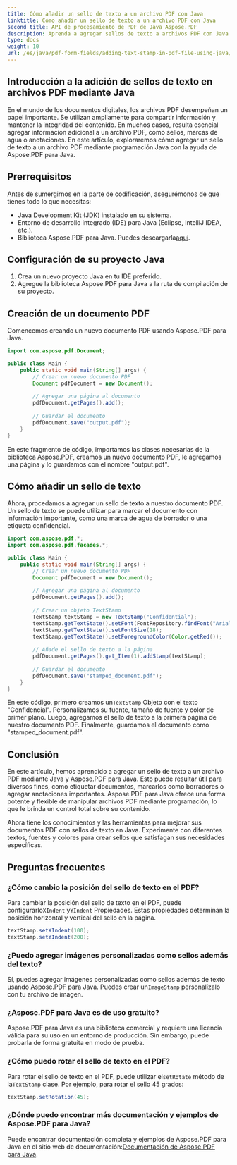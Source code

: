 ```yaml
---
title: Cómo añadir un sello de texto a un archivo PDF con Java
linktitle: Cómo añadir un sello de texto a un archivo PDF con Java
second_title: API de procesamiento de PDF de Java Aspose.PDF
description: Aprenda a agregar sellos de texto a archivos PDF con Java con Aspose.PDF para Java. Personalice sus documentos PDF sin esfuerzo.
type: docs
weight: 10
url: /es/java/pdf-form-fields/adding-text-stamp-in-pdf-file-using-java/
---
```


## Introducción a la adición de sellos de texto en archivos PDF mediante Java

En el mundo de los documentos digitales, los archivos PDF desempeñan un papel importante. Se utilizan ampliamente para compartir información y mantener la integridad del contenido. En muchos casos, resulta esencial agregar información adicional a un archivo PDF, como sellos, marcas de agua o anotaciones. En este artículo, exploraremos cómo agregar un sello de texto a un archivo PDF mediante programación Java con la ayuda de Aspose.PDF para Java.

## Prerrequisitos

Antes de sumergirnos en la parte de codificación, asegurémonos de que tienes todo lo que necesitas:

- Java Development Kit (JDK) instalado en su sistema.
- Entorno de desarrollo integrado (IDE) para Java (Eclipse, IntelliJ IDEA, etc.).
-  Biblioteca Aspose.PDF para Java. Puedes descargarla[aquí](https://releases.aspose.com/pdf/java/).

## Configuración de su proyecto Java

1. Crea un nuevo proyecto Java en tu IDE preferido.
2. Agregue la biblioteca Aspose.PDF para Java a la ruta de compilación de su proyecto.

## Creación de un documento PDF

Comencemos creando un nuevo documento PDF usando Aspose.PDF para Java.

```java
import com.aspose.pdf.Document;

public class Main {
    public static void main(String[] args) {
        // Crear un nuevo documento PDF
        Document pdfDocument = new Document();
        
        // Agregar una página al documento
        pdfDocument.getPages().add();
        
        // Guardar el documento
        pdfDocument.save("output.pdf");
    }
}
```

En este fragmento de código, importamos las clases necesarias de la biblioteca Aspose.PDF, creamos un nuevo documento PDF, le agregamos una página y lo guardamos con el nombre "output.pdf".

## Cómo añadir un sello de texto

Ahora, procedamos a agregar un sello de texto a nuestro documento PDF. Un sello de texto se puede utilizar para marcar el documento con información importante, como una marca de agua de borrador o una etiqueta confidencial.

```java
import com.aspose.pdf.*;
import com.aspose.pdf.facades.*;

public class Main {
    public static void main(String[] args) {
        // Crear un nuevo documento PDF
        Document pdfDocument = new Document();
        
        // Agregar una página al documento
        pdfDocument.getPages().add();
        
        // Crear un objeto TextStamp
        TextStamp textStamp = new TextStamp("Confidential");
        textStamp.getTextState().setFont(FontRepository.findFont("Arial"));
        textStamp.getTextState().setFontSize(18);
        textStamp.getTextState().setForegroundColor(Color.getRed());
        
        // Añade el sello de texto a la página
        pdfDocument.getPages().get_Item(1).addStamp(textStamp);
        
        // Guardar el documento
        pdfDocument.save("stamped_document.pdf");
    }
}
```

 En este código, primero creamos un`TextStamp` Objeto con el texto "Confidencial". Personalizamos su fuente, tamaño de fuente y color de primer plano. Luego, agregamos el sello de texto a la primera página de nuestro documento PDF. Finalmente, guardamos el documento como "stamped_document.pdf".

## Conclusión

En este artículo, hemos aprendido a agregar un sello de texto a un archivo PDF mediante Java y Aspose.PDF para Java. Esto puede resultar útil para diversos fines, como etiquetar documentos, marcarlos como borradores o agregar anotaciones importantes. Aspose.PDF para Java ofrece una forma potente y flexible de manipular archivos PDF mediante programación, lo que le brinda un control total sobre su contenido.

Ahora tiene los conocimientos y las herramientas para mejorar sus documentos PDF con sellos de texto en Java. Experimente con diferentes textos, fuentes y colores para crear sellos que satisfagan sus necesidades específicas.

## Preguntas frecuentes

### ¿Cómo cambio la posición del sello de texto en el PDF?

 Para cambiar la posición del sello de texto en el PDF, puede configurarlo`XIndent` y`YIndent` Propiedades. Estas propiedades determinan la posición horizontal y vertical del sello en la página.

```java
textStamp.setXIndent(100);
textStamp.setYIndent(200);
```

### ¿Puedo agregar imágenes personalizadas como sellos además del texto?

 Sí, puedes agregar imágenes personalizadas como sellos además de texto usando Aspose.PDF para Java. Puedes crear un`ImageStamp` personalízalo con tu archivo de imagen.

### ¿Aspose.PDF para Java es de uso gratuito?

Aspose.PDF para Java es una biblioteca comercial y requiere una licencia válida para su uso en un entorno de producción. Sin embargo, puede probarla de forma gratuita en modo de prueba.

### ¿Cómo puedo rotar el sello de texto en el PDF?

 Para rotar el sello de texto en el PDF, puede utilizar el`setRotate` método de la`TextStamp` clase. Por ejemplo, para rotar el sello 45 grados:

```java
textStamp.setRotation(45);
```

### ¿Dónde puedo encontrar más documentación y ejemplos de Aspose.PDF para Java?

 Puede encontrar documentación completa y ejemplos de Aspose.PDF para Java en el sitio web de documentación:[Documentación de Aspose.PDF para Java](https://reference.aspose.com/pdf/java/).